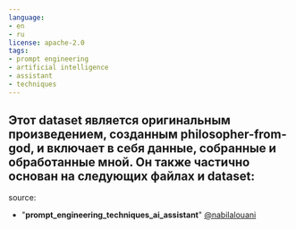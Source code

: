 ```yaml
---
language:
- en
- ru
license: apache-2.0
tags:
- prompt engineering
- artificial intelligence
- assistant
- techniques
---
```


## Этот dataset является оригинальным произведением, созданным **philosopher-from-god**, и включает в себя данные, собранные и обработанные мной. Он также частично основан на следующих файлах и dataset:

source:
- "**prompt_engineering_techniques_ai_assistant**" [@nabilalouani](https://huggingface.co/datasets/nabilalouani/prompt_engineering_techniques_ai_assistant)
